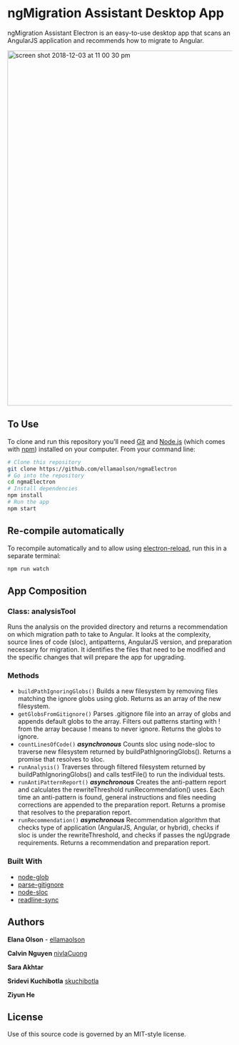 # ngMigration Assistant Desktop App

ngMigration Assistant Electron is an easy-to-use desktop app that scans an AngularJS application and recommends how to migrate to Angular. 

<img width="796" alt="screen shot 2018-12-03 at 11 00 30 pm" src="https://user-images.githubusercontent.com/27384475/49424392-47919380-f74f-11e8-9e13-133115274fa6.png">

## To Use

To clone and run this repository you'll need [Git](https://git-scm.com) and [Node.js](https://nodejs.org/en/download/) (which comes with [npm](http://npmjs.com)) installed on your computer. From your command line:

```bash
# Clone this repository
git clone https://github.com/ellamaolson/ngmaElectron
# Go into the repository
cd ngmaElectron
# Install dependencies
npm install
# Run the app
npm start
```

## Re-compile automatically

To recompile automatically and to allow using [electron-reload](https://github.com/yan-foto/electron-reload), run this in a separate terminal:

```bash
npm run watch
```

## App Composition

###  Class: analysisTool

Runs the analysis on the provided directory and returns a recommendation on which migration path to take to Angular. It looks at the complexity, source lines of code (sloc), antipatterns, AngularJS version, and preparation necessary for migration. It identifies the files that need to be modified and the specific changes that will prepare the app for upgrading. 

### Methods

* ```buildPathIgnoringGlobs()``` Builds a new filesystem by removing files matching the ignore globs using glob. Returns as an array of the new filesystem.
* ```getGlobsFromGitignore()``` Parses .gitignore file into an array of globs and appends default globs to the array. Filters out patterns starting with ! from the array because ! means to never ignore. Returns the globs to ignore.
* ```countLinesOfCode()``` ***asynchronous*** Counts sloc using node-sloc to traverse new filesystem returned by buildPathIgnoringGlobs(). Returns a promise that resolves to sloc.
* ```runAnalysis()``` Traverses through filtered filesystem returned by buildPathIgnoringGlobs() and calls testFile() to run the individual tests.
* ```runAntiPatternReport()``` ***asynchronous*** Creates the anti-pattern report and calculates the rewriteThreshold runRecommendation() uses. Each time an anti-pattern is found, general instructions and files needing corrections are appended to the preparation report. Returns a promise that resolves to the preparation report. 
* ```runRecommendation()``` ***asynchronous*** Recommendation algorithm that checks type of application (AngularJS, Angular, or hybrid), checks if sloc is under the rewriteThreshold, and checks if passes the ngUpgrade requirements. Returns a recommendation and preparation report. 

### Built With

* [node-glob](https://www.npmjs.com/package/glob)
* [parse-gitignore](https://www.npmjs.com/package/parse-gitignore)
* [node-sloc](https://www.npmjs.com/package/node-sloc)
* [readline-sync](https://www.npmjs.com/package/readline-sync)

## Authors

**Elana Olson** - [ellamaolson](https://github.com/ellamaolson)

**Calvin Nguyen** [nivlaCuong](https://github.com/NivlaCuong)

**Sara Akhtar**

**Sridevi Kuchibotla** [skuchibotla](https://github.com/skuchibotla)

**Ziyun He**


## License 

Use of this source code is governed by an MIT-style license.






